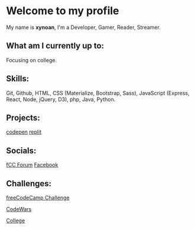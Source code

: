 # Welcome to my profile
My name is **xynoan**, I'm a Developer, Gamer, Reader, Streamer.
## What am I currently up to:
Focusing on college.
## Skills:
Git, Github, HTML, CSS (Materialize, Bootstrap, Sass), JavaScript (Express, React, Node, jQuery, D3), php, Java, Python.
## Projects: 
[codepen](https://codepen.io/xynoan)
[replit](https://replit.com/@xynoan)
## Socials:
[fCC Forum](https://forum.freecodecamp.org/u/xynoan/summary)
[Facebook](https://www.facebook.com/morvss)
## Challenges:
[freeCodeCamp Challenge](/fCCchallenge.md)
<br>

[CodeWars](/CWchallenge.md)
<br>

[College](/collegeChallenge.md)
